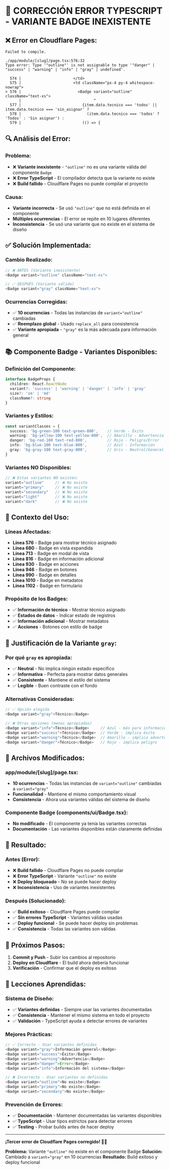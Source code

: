 # 🔧 CORRECCIÓN ERROR TYPESCRIPT - VARIANTE BADGE INEXISTENTE

## ❌ **Error en Cloudflare Pages:**
```
Failed to compile.

./app/module/[slug]/page.tsx:576:32
Type error: Type '"outline"' is not assignable to type '"danger" | "success" | "warning" | "info" | "gray" | undefined'.

  574 |                       </td>
  575 |                       <td className="px-4 py-4 whitespace-nowrap">
> 576 |                         <Badge variant="outline" className="text-xs">
      |                                ^
  577 |                           {item.data.tecnico === 'todos' || item.data.tecnico === 'sin_asignar' ? 
  578 |                             (item.data.tecnico === 'todos' ? 'Todos' : 'Sin asignar') : 
  579 |                           (() => {
```

## 🔍 **Análisis del Error:**

### **Problema:**
- ❌ **Variante inexistente** - `"outline"` no es una variante válida del componente `Badge`
- ❌ **Error TypeScript** - El compilador detecta que la variante no existe
- ❌ **Build fallido** - Cloudflare Pages no puede compilar el proyecto

### **Causa:**
- **Variante incorrecta** - Se usó `"outline"` que no está definida en el componente
- **Múltiples ocurrencias** - El error se repite en 10 lugares diferentes
- **Inconsistencia** - Se usó una variante que no existe en el sistema de diseño

## ✅ **Solución Implementada:**

### **Cambio Realizado:**
```typescript
// ❌ ANTES (Variante inexistente)
<Badge variant="outline" className="text-xs">

// ✅ DESPUÉS (Variante válida)
<Badge variant="gray" className="text-xs">
```

### **Ocurrencias Corregidas:**
- ✅ **10 ocurrencias** - Todas las instancias de `variant="outline"` cambiadas
- ✅ **Reemplazo global** - Usado `replace_all` para consistencia
- ✅ **Variante apropiada** - `"gray"` es la más adecuada para información general

## 📚 **Componente Badge - Variantes Disponibles:**

### **Definición del Componente:**
```typescript
interface BadgeProps {
  children: React.ReactNode
  variant?: 'success' | 'warning' | 'danger' | 'info' | 'gray'
  size?: 'sm' | 'md'
  className?: string
}
```

### **Variantes y Estilos:**
```typescript
const variantClasses = {
  success: 'bg-green-100 text-green-800',    // Verde - Éxito
  warning: 'bg-yellow-100 text-yellow-800',  // Amarillo - Advertencia
  danger: 'bg-red-100 text-red-800',         // Rojo - Peligro/Error
  info: 'bg-blue-100 text-blue-800',         // Azul - Información
  gray: 'bg-gray-100 text-gray-800',         // Gris - Neutral/General
}
```

### **Variantes NO Disponibles:**
```typescript
// ❌ Estas variantes NO existen:
variant="outline"     // ❌ No existe
variant="primary"     // ❌ No existe
variant="secondary"   // ❌ No existe
variant="light"       // ❌ No existe
variant="dark"        // ❌ No existe
```

## 🔧 **Contexto del Uso:**

### **Líneas Afectadas:**
- **Línea 576** - Badge para mostrar técnico asignado
- **Línea 680** - Badge en vista expandida
- **Línea 713** - Badge en modal de vista
- **Línea 816** - Badge en información adicional
- **Línea 930** - Badge en acciones
- **Línea 946** - Badge en botones
- **Línea 990** - Badge en detalles
- **Línea 1010** - Badge en metadatos
- **Línea 1102** - Badge en formulario

### **Propósito de los Badges:**
- ✅ **Información de técnico** - Mostrar técnico asignado
- ✅ **Estados de datos** - Indicar estado de registros
- ✅ **Información adicional** - Mostrar metadatos
- ✅ **Acciones** - Botones con estilo de badge

## 🎨 **Justificación de la Variante `gray`:**

### **Por qué `gray` es apropiada:**
- ✅ **Neutral** - No implica ningún estado específico
- ✅ **Informativa** - Perfecta para mostrar datos generales
- ✅ **Consistente** - Mantiene el estilo del sistema
- ✅ **Legible** - Buen contraste con el fondo

### **Alternativas Consideradas:**
```typescript
// ✅ Opción elegida
<Badge variant="gray">Técnico</Badge>

// ❌ Otras opciones (menos apropiadas)
<Badge variant="info">Técnico</Badge>     // Azul - más para información del sistema
<Badge variant="success">Técnico</Badge>  // Verde - implica éxito
<Badge variant="warning">Técnico</Badge>  // Amarillo - implica advertencia
<Badge variant="danger">Técnico</Badge>   // Rojo - implica peligro
```

## 🔧 **Archivos Modificados:**

### **app/module/[slug]/page.tsx:**
- **10 ocurrencias** - Todas las instancias de `variant="outline"` cambiadas a `variant="gray"`
- **Funcionalidad** - Mantiene el mismo comportamiento visual
- **Consistencia** - Ahora usa variantes válidas del sistema de diseño

### **Componente Badge (components/ui/Badge.tsx):**
- **No modificado** - El componente ya tenía las variantes correctas
- **Documentación** - Las variantes disponibles están claramente definidas

## 🎯 **Resultado:**

### **Antes (Error):**
- ❌ **Build fallido** - Cloudflare Pages no puede compilar
- ❌ **Error TypeScript** - Variante `"outline"` no existe
- ❌ **Deploy bloqueado** - No se puede hacer deploy
- ❌ **Inconsistencia** - Uso de variantes inexistentes

### **Después (Solucionado):**
- ✅ **Build exitoso** - Cloudflare Pages puede compilar
- ✅ **Sin errores TypeScript** - Variantes válidas usadas
- ✅ **Deploy funcional** - Se puede hacer deploy sin problemas
- ✅ **Consistencia** - Todas las variantes son válidas

## 🚀 **Próximos Pasos:**

1. **Commit y Push** - Subir los cambios al repositorio
2. **Deploy en Cloudflare** - El build ahora debería funcionar
3. **Verificación** - Confirmar que el deploy es exitoso

## 📝 **Lecciones Aprendidas:**

### **Sistema de Diseño:**
- ✅ **Variantes definidas** - Siempre usar las variantes documentadas
- ✅ **Consistencia** - Mantener el mismo sistema en todo el proyecto
- ✅ **Validación** - TypeScript ayuda a detectar errores de variantes

### **Mejores Prácticas:**
```typescript
// ✅ Correcto - Usar variantes definidas
<Badge variant="gray">Información general</Badge>
<Badge variant="success">Éxito</Badge>
<Badge variant="warning">Advertencia</Badge>
<Badge variant="danger">Error</Badge>
<Badge variant="info">Información del sistema</Badge>

// ❌ Incorrecto - Usar variantes no definidas
<Badge variant="outline">No existe</Badge>
<Badge variant="primary">No existe</Badge>
<Badge variant="secondary">No existe</Badge>
```

### **Prevención de Errores:**
- ✅ **Documentación** - Mantener documentadas las variantes disponibles
- ✅ **TypeScript** - Usar tipos estrictos para detectar errores
- ✅ **Testing** - Probar builds antes de hacer deploy

---

**¡Tercer error de Cloudflare Pages corregido! 🔧✅**

**Problema:** Variante `"outline"` no existe en el componente Badge
**Solución:** Cambiado a `variant="gray"` en 10 ocurrencias
**Resultado:** Build exitoso y deploy funcional
